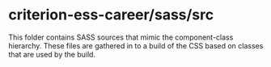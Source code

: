 # criterion-ess-career/sass/src

This folder contains SASS sources that mimic the component-class hierarchy. These files
are gathered in to a build of the CSS based on classes that are used by the build.
